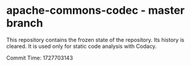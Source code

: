 # apache-commons-codec - master branch

This repository contains the frozen state of the repository.
Its history is cleared. It is used only for static code
analysis with Codacy.

Commit Time: 1727703143